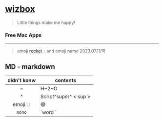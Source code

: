 # [wizbox](https://wizbox.shop)

> Little things make me happy!

### Free Mac Apps

---

> emoji
> [rocket](https://matthewpalmer.net/rocket/) `:` and emoji name
> 2023.07.11/화

## MD - markdown

| didn't konw | contents              |
| :---------: | --------------------- |
|      ~      | H~2~O <sub>           |
|      ^      | Script^super^ < sup > |
|  emoji : :  | :smile:               |
|   `mono`    | \`word \`             |
